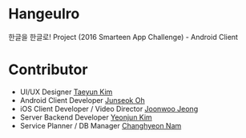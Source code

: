 # Hangeulro
한글을 한글로! Project (2016 Smarteen App Challenge) - Android Client

# Contributor
* UI/UX Designer [Taeyun Kim](https://github.com/tyk117)
* Android Client Developer [Junseok Oh](https://github.com/kotohana5706)
* iOS Client Developer / Video Director [Joonwoo Jeong](https://github.com/LyinT)
* Server Backend Developer [Yeonjun Kim](https://github.com/kimyounjune)
* Service Planner / DB Manager [Changhyeon Nam]()
